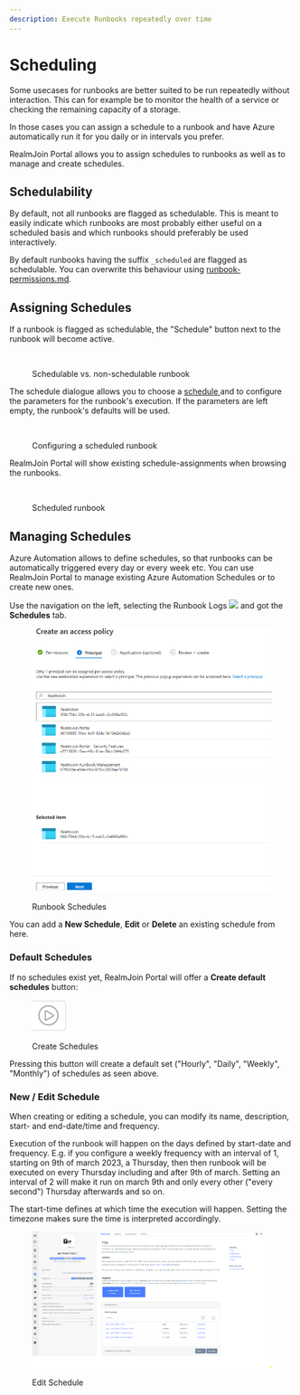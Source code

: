 ```yaml
---
description: Execute Runbooks repeatedly over time
---
```


# Scheduling

Some usecases for runbooks are better suited to be run repeatedly without interaction. This can for example be to monitor the health of a service or checking the remaining capacity of a storage.&#x20;

In those cases you can assign a schedule to a runbook and have Azure automatically run it for you daily or in intervals you prefer.

RealmJoin Portal allows you to assign schedules to runbooks as well as to manage and create schedules.

## Schedulability

By default, not all runbooks are flagged as schedulable. This is meant to easily indicate which runbooks are most probably either useful on a scheduled basis and which runbooks should preferably be used interactively.

By default runbooks having the suffix `_scheduled` are flagged as schedulable. You can overwrite this behaviour using [runbook-permissions.md](runbook-permissions.md "mention").

## Assigning Schedules

If a runbook is flagged as schedulable, the "Schedule" button next to the runbook will become active.

<figure><img src="../.gitbook/assets/image (2) (3).png" alt=""><figcaption><p>Schedulable vs. non-schedulable runbook</p></figcaption></figure>

The schedule dialogue allows you to choose a [schedule ](scheduling.md#managing-schedules)and to configure the parameters for the runbook's execution. If the parameters are left empty, the runbook's defaults will be used.

<figure><img src="../.gitbook/assets/image (3) (4).png" alt=""><figcaption><p>Configuring a scheduled runbook</p></figcaption></figure>

RealmJoin Portal will show existing schedule-assignments when browsing the runbooks.

<figure><img src="../.gitbook/assets/image (3) (3).png" alt=""><figcaption><p>Scheduled runbook</p></figcaption></figure>

## Managing Schedules

Azure Automation allows to define schedules, so that runbooks can be automatically triggered every day or every week etc. You can use RealmJoin Portal to manage existing Azure Automation Schedules or to create new ones.

Use the navigation on the left, selecting the Runbook Logs ![](../.gitbook/assets/jobs.png) and got the **Schedules** tab.

<figure><img src="../.gitbook/assets/image (27).png" alt=""><figcaption><p>Runbook Schedules</p></figcaption></figure>

You can add a **New Schedule**, **Edit** or **Delete** an existing schedule from here.

### Default Schedules

If no schedules exist yet, RealmJoin Portal will offer a **Create default schedules** button:

<figure><img src="../.gitbook/assets/image (31).png" alt=""><figcaption><p>Create Schedules</p></figcaption></figure>

Pressing this button will create a default set ("Hourly", "Daily", "Weekly", "Monthly") of schedules as seen above.

### New / Edit Schedule

When creating or editing a schedule, you can modify its name, description, start- and end-date/time and frequency.&#x20;

Execution of the runbook will happen on the days defined by start-date and frequency. E.g. if you configure a weekly frequency with an interval of  1, starting on 9th of march 2023, a Thursday, then then runbook will be executed on every Thursday including and after 9th of march. Setting an interval of 2 will make it run on march 9th and only every other ("every second") Thursday afterwards and so on.

The start-time defines at which time the execution will happen. Setting the timezone makes sure the time is interpreted accordingly.

<figure><img src="../.gitbook/assets/image (1) (1).png" alt=""><figcaption><p>Edit Schedule</p></figcaption></figure>
